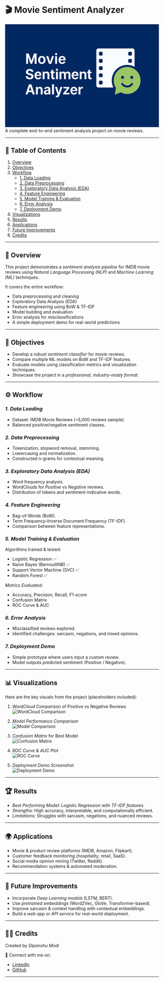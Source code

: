 
# 🎬 Movie Sentiment Analyzer  

![Project Banner](./assets/banner.png)  
A complete end-to-end sentiment analysis project on movie reviews.  

---

## 📖 Table of Contents  
1. [Overview](#overview)  
2. [Objectives](#objectives)  
3. [Workflow](#workflow)  
   - [1. Data Loading](#1-data-loading)  
   - [2. Data Preprocessing](#2-data-preprocessing)  
   - [3. Exploratory Data Analysis (EDA)](#3-exploratory-data-analysis-eda)  
   - [4. Feature Engineering](#4-feature-engineering)  
   - [5. Model Training & Evaluation](#5-model-training--evaluation)  
   - [6. Error Analysis](#6-error-analysis)  
   - [7. Deployment Demo](#7-deployment-demo)  
4. [Visualizations](#visualizations)  
5. [Results](#results)  
6. [Applications](#applications)  
7. [Future Improvements](#future-improvements)  
8. [Credits](#credits)  

---

## 📝 Overview  
This project demonstrates a *sentiment analysis pipeline* for IMDB movie reviews using *Natural Language Processing (NLP)* and *Machine Learning (ML)* techniques.  

It covers the entire workflow:  
- Data preprocessing and cleaning  
- Exploratory Data Analysis (EDA)  
- Feature engineering using BoW & TF-IDF  
- Model building and evaluation  
- Error analysis for misclassifications  
- A simple deployment demo for real-world predictions  

---

## 🎯 Objectives  
- Develop a *robust sentiment classifier* for movie reviews.  
- Compare multiple ML models on BoW and TF-IDF features.  
- Evaluate models using classification metrics and visualization techniques.  
- Showcase the project in a *professional, industry-ready format*.  

---

## ⚙ Workflow  

### *1. Data Loading*  
- Dataset: IMDB Movie Reviews (~5,000 reviews sample).  
- Balanced positive/negative sentiment classes.  

### *2. Data Preprocessing*  
- Tokenization, stopword removal, stemming.  
- Lowercasing and normalization.  
- Constructed n-grams for contextual meaning.  

### *3. Exploratory Data Analysis (EDA)*  
- Word frequency analysis.  
- WordClouds for *Positive* vs *Negative* reviews.  
- Distribution of tokens and sentiment-indicative words.  

### *4. Feature Engineering*  
- Bag-of-Words (BoW).  
- Term Frequency–Inverse Document Frequency (TF-IDF).  
- Comparison between feature representations.  

### *5. Model Training & Evaluation*  
Algorithms trained & tested:  
- Logistic Regression ✅  
- Naive Bayes (BernoulliNB) ✅  
- Support Vector Machine (SVC) ✅  
- Random Forest ✅  

*Metrics Evaluated:*  
- Accuracy, Precision, Recall, F1-score  
- Confusion Matrix  
- ROC Curve & AUC  

### *6. Error Analysis*  
- Misclassified reviews explored.  
- Identified challenges: sarcasm, negations, and mixed opinions.  

### *7. Deployment Demo*  
- Simple prototype where users input a custom review.  
- Model outputs predicted sentiment (Positive / Negative).  

---

## 📊 Visualizations  

Here are the key visuals from the project (placeholders included):  

1. *WordCloud Comparison* of Positive vs Negative Reviews  
   ![WordCloud Comparison](./assets/wordcloud_placeholder.png)  

2. *Model Performance Comparison*  
   ![Model Comparison](./assets/models_placeholder.png)  

3. *Confusion Matrix* for Best Model  
   ![Confusion Matrix](./assets/confusion_matrix_placeholder.png)  

4. *ROC Curve & AUC Plot*  
   ![ROC Curve](./assets/roc_curve_placeholder.png)  

5. *Deployment Demo Screenshot*  
   ![Deployment Demo](./assets/demo_placeholder.png)  

---

## 🏆 Results  
- *Best Performing Model:* Logistic Regression with *TF-IDF features*.  
- *Strengths:* High accuracy, interpretable, and computationally efficient.  
- *Limitations:* Struggles with sarcasm, negations, and nuanced reviews.  

---

## 🌍 Applications  
- Movie & product review platforms (IMDB, Amazon, Flipkart).  
- Customer feedback monitoring (hospitality, retail, SaaS).  
- Social media opinion mining (Twitter, Reddit).  
- Recommendation systems & automated moderation.  

---

## 🚀 Future Improvements  
- Incorporate *Deep Learning models* (LSTM, BERT).  
- Use *pretrained embeddings* (Word2Vec, GloVe, Transformer-based).  
- Improve sarcasm & context handling with contextual embeddings.  
- Build a *web app or API service* for real-world deployment.  

---

## 👨‍💻 Credits  
Created by *Dipanshu Modi*  

🔗 Connect with me on:  
- [LinkedIn](https://www.linkedin.com/in/dipanshu-modi-75bb57278/)  
- [GitHub](https://github.com/dipanshumodi31)  

---
